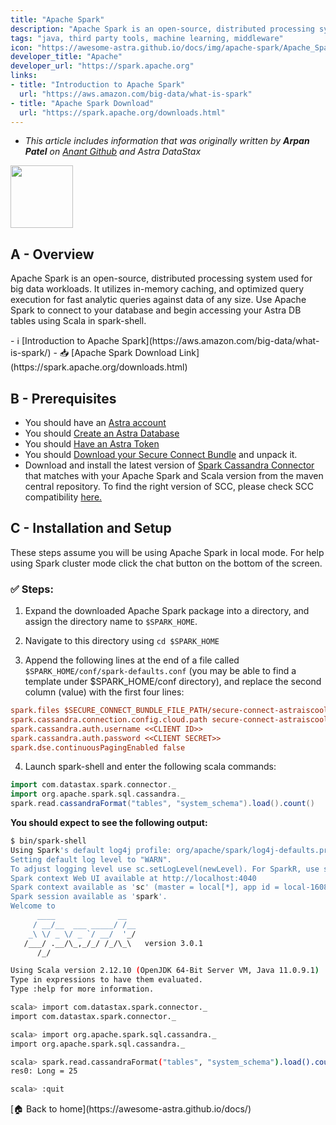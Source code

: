 ```yaml
---
title: "Apache Spark"
description: "Apache Spark is an open-source, distributed processing system used for big data workloads. It utilizes in-memory caching, and optimized query execution for fast analytic queries against data of any size."
tags: "java, third party tools, machine learning, middleware"
icon: "https://awesome-astra.github.io/docs/img/apache-spark/Apache_Spark_logo.png"
developer_title: "Apache"
developer_url: "https://spark.apache.org"
links:
- title: "Introduction to Apache Spark"
  url: "https://aws.amazon.com/big-data/what-is-spark"
- title: "Apache Spark Download"
  url: "https://spark.apache.org/downloads.html"
---
```


<div class="nosurface" markdown="1">

- _This article includes information that was originally written by **Arpan Patel** on [Anant Github](https://github.com/Anant/example-Apache-Spark-and-DataStax-Astra/blob/main/Connect/README.md) and Astra DataStax_

<img src="../../../../img/apache-spark/Apache_Spark_logo.png" height="100px" />
</div>

## A - Overview

Apache Spark is an open-source, distributed processing system used for big data workloads. It utilizes in-memory caching, and optimized query execution for fast analytic queries against data of any size. Use Apache Spark to connect to your database and begin accessing your Astra DB tables using Scala in spark-shell.

<div class="nosurface" markdown="1">
- ℹ️ [Introduction to Apache Spark](https://aws.amazon.com/big-data/what-is-spark/)
- 📥 [Apache Spark Download Link](https://spark.apache.org/downloads.html)
</div>

## B - Prerequisites

<ul class="prerequisites">
    <li class="nosurface">You should have an <a href="https://astra.dev/3B7HcYo">Astra account</a></li>
    <li class="nosurface">You should <a href="/docs/pages/astra/create-instance/">Create an Astra Database</a></li>
    <li class="nosurface">You should <a href="/docs/pages/astra/create-token/">Have an Astra Token</a></li>
    <li class="nosurface">You should <a href="/docs/pages/astra/download-scb/">Download your Secure Connect Bundle</a> and unpack it.</li>
    <li>Download and install the latest version of <a href="https://mvnrepository.com/artifact/com.datastax.spark/spark-cassandra-connector">Spark Cassandra Connector</a> that matches with your Apache Spark and Scala version from the maven central repository. To find the right version of SCC, please check SCC compatibility <a href="https://github.com/datastax/spark-cassandra-connector#version-compatibility">here.</a></li>
</ul>

## C - Installation and Setup

These steps assume you will be using Apache Spark in local mode. For help using Spark cluster mode click the chat button on the bottom of the screen.

### <span class="nosurface">✅ </span>Steps:

1. Expand the downloaded Apache Spark package into a directory, and assign the directory name to `$SPARK_HOME`.

2. Navigate to this directory using `cd $SPARK_HOME`

3. Append the following lines at the end of a file called `$SPARK_HOME/conf/spark-defaults.conf` (you may be able to find a template under $SPARK_HOME/conf directory), and replace the second column (value) with the first four lines:

```ini
spark.files $SECURE_CONNECT_BUNDLE_FILE_PATH/secure-connect-astraiscool.zip
spark.cassandra.connection.config.cloud.path secure-connect-astraiscool.zip
spark.cassandra.auth.username <<CLIENT ID>>
spark.cassandra.auth.password <<CLIENT SECRET>>
spark.dse.continuousPagingEnabled false
```

4. Launch spark-shell and enter the following scala commands:

```scala
import com.datastax.spark.connector._
import org.apache.spark.sql.cassandra._
spark.read.cassandraFormat("tables", "system_schema").load().count()
```

**You should expect to see the following output:**

```bash
$ bin/spark-shell
Using Spark's default log4j profile: org/apache/spark/log4j-defaults.properties
Setting default log level to "WARN".
To adjust logging level use sc.setLogLevel(newLevel). For SparkR, use setLogLevel(newLevel).
Spark context Web UI available at http://localhost:4040
Spark context available as 'sc' (master = local[*], app id = local-1608781805157).
Spark session available as 'spark'.
Welcome to
      ____              __
     / __/__  ___ _____/ /__
    _\ \/ _ \/ _ `/ __/  '_/
   /___/ .__/\_,_/_/ /_/\_\   version 3.0.1
      /_/

Using Scala version 2.12.10 (OpenJDK 64-Bit Server VM, Java 11.0.9.1)
Type in expressions to have them evaluated.
Type :help for more information.

scala> import com.datastax.spark.connector._
import com.datastax.spark.connector._

scala> import org.apache.spark.sql.cassandra._
import org.apache.spark.sql.cassandra._

scala> spark.read.cassandraFormat("tables", "system_schema").load().count()
res0: Long = 25

scala> :quit
```

<div class="nosurface" markdown="1">
[🏠 Back to home](https://awesome-astra.github.io/docs/) 
</div>
